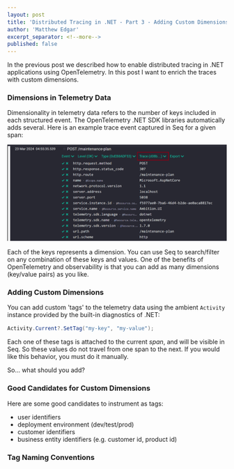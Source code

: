 ```yaml
---
layout: post
title: 'Distributed Tracing in .NET - Part 3 - Adding Custom Dimensions'
author: 'Matthew Edgar'
excerpt_separator: <!--more-->
published: false
---
```


In the previous post we described how to enable distributed tracing in .NET applications using OpenTelemetry. In this post I want to enrich the traces with custom dimensions.

<!--more-->

### Dimensions in Telemetry Data

Dimensionality in telemetry data refers to the number of keys included in each structured event. The OpenTelemetry .NET SDK libraries automatically adds several. Here is an example trace event captured in Seq for a given span:

![Seq Trace Dimensions](/assets/img/otel-04.png)

Each of the keys represents a dimension. You can use Seq to search/filter on any combination of these keys and values. One of the benefits of OpenTelemetry and observability is that you can add as many dimensions (key/value pairs) as you like. 

### Adding Custom Dimensions

You can add custom 'tags' to the telemetry data using the ambient `Activity` instance provided by the built-in diagnostics of .NET:

```csharp
Activity.Current?.SetTag("my-key", "my-value");
```

Each one of these tags is attached to the current _span_, and will be visible in Seq. So these values do not travel from one span to the next. If you would like this behavior, you must do it manually.

So... what should you add?

### Good Candidates for Custom Dimensions

Here are some good candidates to instrument as tags:

- user identifiers
- deployment environment (dev/test/prod)
- customer identifiers
- business entity identifiers (e.g. customer id, product id)

### Tag Naming Conventions

